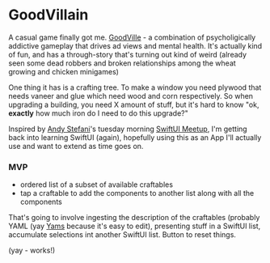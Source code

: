 # GoodVillain

A casual game finally got me.  <A href="https://www.goodville.me">GoodVille</a> - a 
combination of psycholigically addictive gameplay that drives ad views and
mental health.  It's actually kind of fun, and has a through-story that's turning
out kind of weird (already seen some dead robbers and broken relationships among
the wheat growing and chicken minigames)

One thing it has is a crafting tree.  To make a window you need plywood that needs
vaneer and glue which need wood and corn respectively.  So when upgrading a building,
you need X amount of stuff, but it's hard to know "ok, **exactly** how much iron
do I need to do this upgrade?"

Inspired by [Andy Stefani](https://twitter.com/AndyStefani_)'s tuesday morning
[SwiftUI Meetup](https://events.lexgo.live/c/AL64i5aLUx6nm6JNi1M1), I'm getting
back into learning SwiftUI (again), hopefully using this as an App I'll actually
use and want to extend as time goes on.

### MVP

* ordered list of a subset of available craftables
* tap a craftable to add the components to another list along with all the components

That's going to involve ingesting the description of the craftables (probably YAML
(yay [Yams](https://github.com/jpsim/Yams)
because it's easy to edit), presenting stuff in a SwiftUI list, accumulate selections
int another SwiftUI list.  Button to reset things.

(yay - works!)

